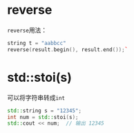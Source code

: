 # reverse
`reverse`用法：
```cpp
string t = "aabbcc"
reverse(result.begin(), result.end());`
```

# std::stoi(s)
可以将字符串转成`int`
```cpp
std::string s = "12345";
int num = std::stoi(s);
std::cout << num;  // 输出 12345
```
<!--stackedit_data:
eyJoaXN0b3J5IjpbNDg1OTEwMDEsLTEzODIwOTcxODVdfQ==
-->